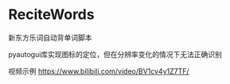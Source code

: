 # ReciteWords
新东方乐词自动背单词脚本

pyautogui库实现图标的定位，但在分辨率变化的情况下无法正确识别

视频示例
https://www.bilibili.com/video/BV1cv4y1Z7TF/
